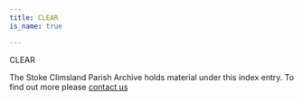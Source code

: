 ```yaml
---
title: CLEAR
is_name: true

---
```


CLEAR


The Stoke Climsland Parish Archive holds material under this index entry. To find out more please [contact us](/contact/)
